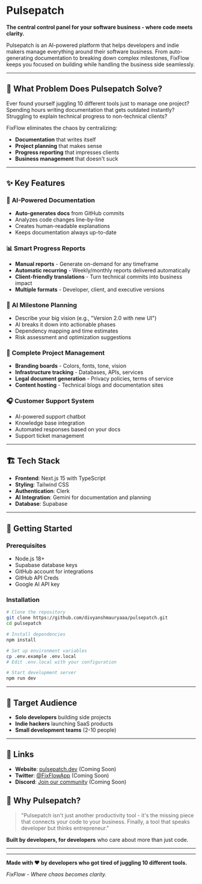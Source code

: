 # Pulsepatch

**The central control panel for your software business - where code meets clarity.**

Pulsepatch is an AI-powered platform that helps developers and indie makers manage everything around their software business. From auto-generating documentation to breaking down complex milestones, FixFlow keeps you focused on building while handling the business side seamlessly.

---

## 🎯 What Problem Does Pulsepatch Solve?

Ever found yourself juggling 10 different tools just to manage one project? Spending hours writing documentation that gets outdated instantly? Struggling to explain technical progress to non-technical clients? 

FixFlow eliminates the chaos by centralizing:
- **Documentation** that writes itself
- **Project planning** that makes sense
- **Progress reporting** that impresses clients
- **Business management** that doesn't suck

---

## ✨ Key Features

### 🤖 **AI-Powered Documentation**
- **Auto-generates docs** from GitHub commits
- Analyzes code changes line-by-line
- Creates human-readable explanations
- Keeps documentation always up-to-date

### 📊 **Smart Progress Reports**
- **Manual reports** - Generate on-demand for any timeframe
- **Automatic recurring** - Weekly/monthly reports delivered automatically
- **Client-friendly translations** - Turn technical commits into business impact
- **Multiple formats** - Developer, client, and executive versions

### 🎯 **AI Milestone Planning**
- Describe your big vision (e.g., "Version 2.0 with new UI")
- AI breaks it down into actionable phases
- Dependency mapping and time estimates
- Risk assessment and optimization suggestions

### 🎨 **Complete Project Management**
- **Branding boards** - Colors, fonts, tone, vision
- **Infrastructure tracking** - Databases, APIs, services
- **Legal document generation** - Privacy policies, terms of service
- **Content hosting** - Technical blogs and documentation sites

### 🎧 **Customer Support System**
- AI-powered support chatbot
- Knowledge base integration
- Automated responses based on your docs
- Support ticket management

---

## 🏗️ Tech Stack

- **Frontend**: Next.js 15 with TypeScript
- **Styling**: Tailwind CSS
- **Authentication**: Clerk
- **AI Integration**: Gemini for documentation and planning
- **Database**: Supabase
---

## 🚀 Getting Started

### Prerequisites
- Node.js 18+
- Supabase database keys
- GitHub account for integrations
- GitHub API Creds
- Google AI API key

### Installation

```bash
# Clone the repository
git clone https://github.com/divyanshmauryaaa/pulsepatch.git
cd pulsepatch

# Install dependencies
npm install

# Set up environment variables
cp .env.example .env.local
# Edit .env.local with your configuration

# Start development server
npm run dev
```

--- 

## 🎯 Target Audience

- **Solo developers** building side projects
- **Indie hackers** launching SaaS products
- **Small development teams** (2-10 people)
  
---

## 🔗 Links

- **Website**: [pulsepatch.dev](https://pulsepatch.dev) (Coming Soon)
- **Twitter**: [@FixFlowApp](https://twitter.com/FixFlowApp) (Coming Soon)
- **Discord**: [Join our community](https://discord.gg/fixflow) (Coming Soon)

## 🌟 Why Pulsepatch?

> "Pulsepatch isn't just another productivity tool - it's the missing piece that connects your code to your business. Finally, a tool that speaks developer but thinks entrepreneur."

**Built by developers, for developers** who care about more than just code.

---
<!--
## 📞 Support

- **Email**: support@fixflow.dev
- **GitHub Issues**: [Report bugs or request features](https://github.com/yourusername/fixflow/issues)
- **Discord**: [Join our community](https://discord.gg/fixflow)
-->

---

**Made with ❤️ by developers who got tired of juggling 10 different tools.**

*FixFlow - Where chaos becomes clarity.*
